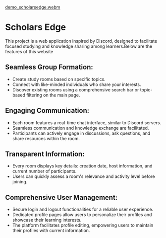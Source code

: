 
[demo_scholarsedge.webm](https://github.com/Pavitrapanya/Scholars-Edge/assets/116938094/4baf0c37-f1cf-4a0c-8f67-ada179d9411d)
<h1>Scholars Edge</h1>
<p>This project is a web application inspired by Discord, designed to facilitate focused studying and knowledge sharing among learners.Below are the features of this website</p>
<h2>Seamless Group Formation:</h2>
<ul>
  <li>Create study rooms based on specific topics.</li>
  <li>Connect with like-minded individuals who share your interests.</li>
  <li>Discover existing rooms using a comprehensive search bar or topic-based filtering on the main page.</li>
</ul>

<h2>Engaging Communication:</h2>
<ul>
  <li>Each room features a real-time chat interface, similar to Discord servers.</li>
  <li>Seamless communication and knowledge exchange are facilitated.</li>
  <li>Participants can actively engage in discussions, ask questions, and share resources within the room.</li>
</ul>

<h2>Transparent Information:</h2>
<ul>
  <li>Every room displays key details: creation date, host information, and current number of participants.</li>
  <li>Users can quickly assess a room's relevance and activity level before joining.</li>
</ul>

<h2>Comprehensive User Management:</h2>
<ul>
  <li>Secure login and logout functionalities for a reliable user experience.</li>
  <li>Dedicated profile pages allow users to personalize their profiles and showcase their learning interests.</li>
  <li>The platform facilitates profile editing, empowering users to maintain their profiles with current information.</li>
</ul>
